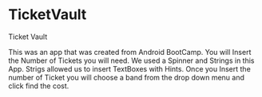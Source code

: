 # TicketVault

Ticket Vault 

This was an app that was created from Android BootCamp. 
You will Insert the Number of Tickets you will need.
We used a Spinner and Strings in this App.
Strigs allowed us to insert TextBoxes with Hints.
Once you Insert the number of Ticket you will choose a band from the drop down menu and click find the cost. 

